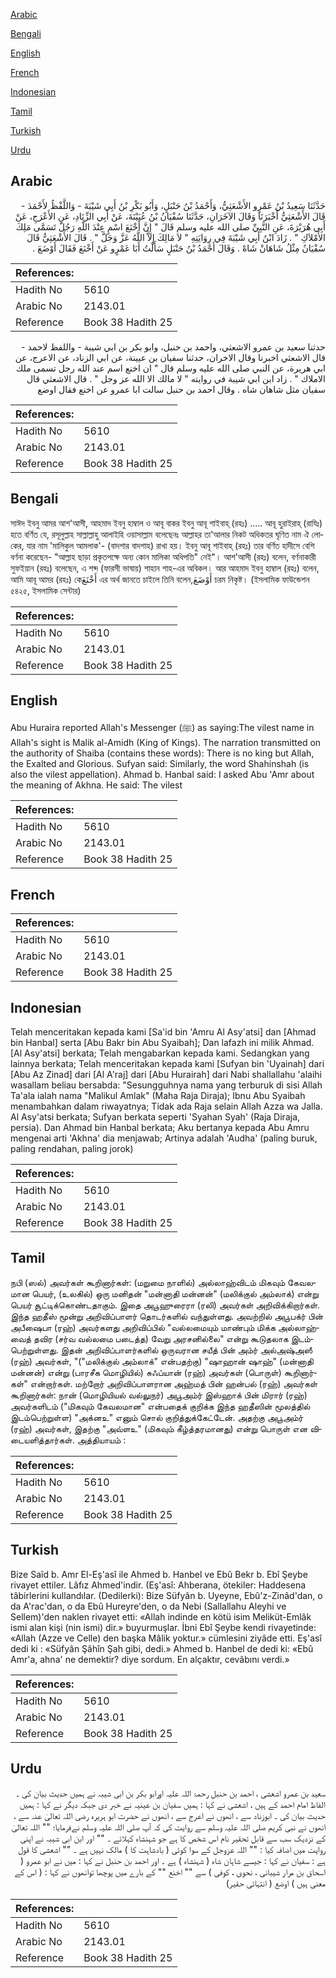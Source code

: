 [Arabic](#arabic)

[Bengali](#bengali)

[English](#english)

[French](#french)

[Indonesian](#indonesian)

[Tamil](#tamil)

[Turkish](#turkish)

[Urdu](#urdu)

## Arabic


<div dir="rtl" lang="ar" style={{fontSize:'larger',backgroundColor:'#f8f9fa',padding:20}}>
حَدَّثَنَا سَعِيدُ بْنُ عَمْرٍو الأَشْعَثِيُّ، وَأَحْمَدُ بْنُ حَنْبَلٍ، وَأَبُو بَكْرِ بْنُ أَبِي شَيْبَةَ - وَاللَّفْظُ لأَحْمَدَ - قَالَ الأَشْعَثِيُّ أَخْبَرَنَا وَقَالَ الآخَرَانِ، حَدَّثَنَا سُفْيَانُ بْنُ عُيَيْنَةَ، عَنْ أَبِي الزِّنَادِ، عَنِ الأَعْرَجِ، عَنْ أَبِي هُرَيْرَةَ، عَنِ النَّبِيِّ صلى الله عليه وسلم قَالَ ‏"‏ إِنَّ أَخْنَعَ اسْمٍ عِنْدَ اللَّهِ رَجُلٌ تَسَمَّى مَلِكَ الأَمْلاَكِ ‏"‏ ‏.‏ زَادَ ابْنُ أَبِي شَيْبَةَ فِي رِوَايَتِهِ ‏"‏ لاَ مَالِكَ إِلاَّ اللَّهُ عَزَّ وَجَلَّ ‏"‏ ‏.‏ قَالَ الأَشْعَثِيُّ قَالَ سُفْيَانُ مِثْلُ شَاهَانْ شَاهْ ‏.‏ وَقَالَ أَحْمَدُ بْنُ حَنْبَلٍ سَأَلْتُ أَبَا عَمْرٍو عَنْ أَخْنَعَ فَقَالَ أَوْضَعَ ‏.‏
</div>
<div style={{backgroundColor:'#f8f9fa',padding:20, marginBottom: 10}}><table> <thead> <tr> <th>References:</th> <th></th> </tr> </thead> <tbody><tr><td>Hadith No</td><td>5610</td></tr><tr><td>Arabic No</td><td>2143.01</td></tr><tr><td>Reference</td><td>Book 38 Hadith 25</td></tr></tbody></table></div>


<div dir="rtl" lang="ar" style={{fontSize:'larger',backgroundColor:'#f8f9fa',padding:20}}>
حدثنا سعيد بن عمرو الاشعثي، واحمد بن حنبل، وابو بكر بن ابي شيبة - واللفظ لاحمد - قال الاشعثي اخبرنا وقال الاخران، حدثنا سفيان بن عيينة، عن ابي الزناد، عن الاعرج، عن ابي هريرة، عن النبي صلى الله عليه وسلم قال " ان اخنع اسم عند الله رجل تسمى ملك الاملاك " . زاد ابن ابي شيبة في روايته " لا مالك الا الله عز وجل " . قال الاشعثي قال سفيان مثل شاهان شاه . وقال احمد بن حنبل سالت ابا عمرو عن اخنع فقال اوضع
</div>
<div style={{backgroundColor:'#f8f9fa',padding:20, marginBottom: 10}}><table> <thead> <tr> <th>References:</th> <th></th> </tr> </thead> <tbody><tr><td>Hadith No</td><td>5610</td></tr><tr><td>Arabic No</td><td>2143.01</td></tr><tr><td>Reference</td><td>Book 38 Hadith 25</td></tr></tbody></table></div>

## Bengali


<div dir="ltr" lang="bn" style={{fontSize:'larger',backgroundColor:'#f8f9fa',padding:20}}>
সাঈদ ইবনু আমর আশ'আসী, আহমাদ ইবনু হাম্বাল ও আবূ বাকর ইবনু আবূ শাইবাহ্ (রহঃ) ..... আবূ হুরাইরাহ্ (রাযিঃ) হতে বর্ণিত যে, রসূলুল্লাহ সাল্লাল্লাহু আলাইহি ওয়াসাল্লাম বলেছেনঃ আল্লাহর তা'আলার নিকট অধিকতর ঘৃণিত নাম ঐ লোকের, যার নাম 'মালিকুল আমলাক'- (বাদশার বাদশাহ) রাখা হয়। ইবনু আবূ শাইবাহ্ (রহঃ) তার বর্ণিত হাদীসে বেশি বর্ণনা করেছেন- "আল্লাহ ছাড়া প্রকৃতপক্ষে অন্য কোন মালিকা অধিপতি" নেই"। আশ'আসী (রহঃ) বলেন, বর্ণনাকারী সুফইয়ান (রহঃ) বলেছেন, এ শব্দ (ফারসী ভাষায়) শাহান শাহ-এর অবিকল। আর আহমাদ ইবনু হাম্বাল (রহঃ) বলেন, আমি আবূ আমর (রহঃ) কেأَخْنَعَ এর অর্থ জানতে চাইলে তিনি বলেন,أَوْضَعَ চরম নিকৃষ্ট। (ইসলামিক ফাউন্ডেশন ৫৪২৫, ইসলামিক সেন্টার)
</div>
<div style={{backgroundColor:'#f8f9fa',padding:20, marginBottom: 10}}><table> <thead> <tr> <th>References:</th> <th></th> </tr> </thead> <tbody><tr><td>Hadith No</td><td>5610</td></tr><tr><td>Arabic No</td><td>2143.01</td></tr><tr><td>Reference</td><td>Book 38 Hadith 25</td></tr></tbody></table></div>

## English


<div dir="ltr" lang="en" style={{fontSize:'larger',backgroundColor:'#f8f9fa',padding:20}}>
Abu Huraira reported Allah's Messenger (ﷺ) as saying:The vilest name in Allah's sight is Malik al-Amidh (King of Kings). The narration transmitted on the authority of Shaiba (contains these words): There is no king but Allah, the Exalted and Glorious. Sufyan said: Similarly, the word Shahinshah (is also the vilest appellation). Ahmad b. Hanbal said: I asked Abu 'Amr about the meaning of Akhna. He said: The vilest
</div>
<div style={{backgroundColor:'#f8f9fa',padding:20, marginBottom: 10}}><table> <thead> <tr> <th>References:</th> <th></th> </tr> </thead> <tbody><tr><td>Hadith No</td><td>5610</td></tr><tr><td>Arabic No</td><td>2143.01</td></tr><tr><td>Reference</td><td>Book 38 Hadith 25</td></tr></tbody></table></div>

## French


<div dir="ltr" lang="fr" style={{fontSize:'larger',backgroundColor:'#f8f9fa',padding:20}}>

</div>
<div style={{backgroundColor:'#f8f9fa',padding:20, marginBottom: 10}}><table> <thead> <tr> <th>References:</th> <th></th> </tr> </thead> <tbody><tr><td>Hadith No</td><td>5610</td></tr><tr><td>Arabic No</td><td>2143.01</td></tr><tr><td>Reference</td><td>Book 38 Hadith 25</td></tr></tbody></table></div>

## Indonesian


<div dir="ltr" lang="id" style={{fontSize:'larger',backgroundColor:'#f8f9fa',padding:20}}>
Telah menceritakan kepada kami [Sa'id bin 'Amru Al Asy'atsi] dan [Ahmad bin Hanbal] serta [Abu Bakr bin Abu Syaibah]; Dan lafazh ini milik Ahmad. [Al Asy'atsi] berkata; Telah mengabarkan kepada kami. Sedangkan yang lainnya berkata; Telah menceritakan kepada kami [Sufyan bin 'Uyainah] dari [Abu Az Zinad] dari [Al A'raj] dari [Abu Hurairah] dari Nabi shallallahu 'alaihi wasallam beliau bersabda: "Sesungguhnya nama yang terburuk di sisi Allah Ta'ala ialah nama "Malikul Amlak" (Maha Raja Diraja); Ibnu Abu Syaibah menambahkan dalam riwayatnya; Tidak ada Raja selain Allah Azza wa Jalla. Al Asy'atsi berkata; Sufyan berkata seperti 'Syahan Syah' (Raja Diraja, persia). Dan Ahmad bin Hanbal berkata; Aku bertanya kepada Abu Amru mengenai arti 'Akhna' dia menjawab; Artinya adalah 'Audha' (paling buruk, paling rendahan, paling jorok)
</div>
<div style={{backgroundColor:'#f8f9fa',padding:20, marginBottom: 10}}><table> <thead> <tr> <th>References:</th> <th></th> </tr> </thead> <tbody><tr><td>Hadith No</td><td>5610</td></tr><tr><td>Arabic No</td><td>2143.01</td></tr><tr><td>Reference</td><td>Book 38 Hadith 25</td></tr></tbody></table></div>

## Tamil


<div dir="ltr" lang="ta" style={{fontSize:'larger',backgroundColor:'#f8f9fa',padding:20}}>
நபி (ஸல்) அவர்கள் கூறினார்கள்: (மறுமை நாளில்) அல்லாஹ்விடம் மிகவும் கேவலமான பெயர், (உலகில்) ஒரு மனிதன் "மன்னாதி மன்னன்" (மலிக்குல் அம்லாக்) என்று பெயர் சூட்டிக்கொண்டதாகும். இதை அபூஹுரைரா (ரலி) அவர்கள் அறிவிக்கிறார்கள். இந்த ஹதீஸ் மூன்று அறிவிப்பாளர் தொடர்களில் வந்துள்ளது. அவற்றில் அபூபக்ர் பின் அபீஷைபா (ரஹ்) அவர்களது அறிவிப்பில் "வல்லமையும் மாண்பும் மிக்க அல்லாஹ்வைத் தவிர (சர்வ வல்லமை படைத்த) வேறு அரசனில்லை" என்று கூடுதலாக இடம்பெற்றுள்ளது. இதன் அறிவிப்பாளர்களில் ஒருவரான சயீத் பின் அம்ர் அல்அஷ்அஸீ (ரஹ்) அவர்கள், "("மலிக்குல் அம்லாக்" என்பதற்கு) "ஷாஹான் ஷாஹ்" (மன்னாதி மன்னன்) என்று (பாரசீக மொழியில்) சுஃப்யான் (ரஹ்) அவர்கள் (பொருள்) கூறினார்கள்" என்றார்கள். மற்றோர் அறிவிப்பாளரான அஹ்மத் பின் ஹன்பல் (ரஹ்) அவர்கள் கூறினார்கள்: நான் (மொழியியல் வல்லுநர்) அபூஅம்ர் இஸ்ஹாக் பின் மிரார் (ரஹ்) அவர்களிடம் ("மிகவும் கேவலமான" என்பதைக் குறிக்க இந்த ஹதீஸின் மூலத்தில் இடம்பெற்றுள்ள) "அக்னஉ" எனும் சொல் குறித்துக்கேட்டேன். அதற்கு அபூஅம்ர் (ரஹ்) அவர்கள், இதற்கு "அவ்ளஉ" (மிகவும் கீழ்த்தரமானது) என்று பொருள் என விடையளித்தார்கள். அத்தியாயம் :
</div>
<div style={{backgroundColor:'#f8f9fa',padding:20, marginBottom: 10}}><table> <thead> <tr> <th>References:</th> <th></th> </tr> </thead> <tbody><tr><td>Hadith No</td><td>5610</td></tr><tr><td>Arabic No</td><td>2143.01</td></tr><tr><td>Reference</td><td>Book 38 Hadith 25</td></tr></tbody></table></div>

## Turkish


<div dir="ltr" lang="tr" style={{fontSize:'larger',backgroundColor:'#f8f9fa',padding:20}}>
Bize Saîd b. Amr El-Eş'asî ile Ahmed b. Hanbel ve Ebû Bekr b. Ebî Şeybe rivayet ettiler. Lâfız Ahmed'indir. (Eş'asî: Ahberana, ötekiler: Haddesena tâbirlerini kullandılar. (Dedilerki): Bize Süfyân b. Uyeyne, Ebû'z-Zinâd'dan, o da A'rac'dan, o da Ebû Hureyre'den, o da Nebi (Sallallahu Aleyhi ve Sellem)'den naklen rivayet etti: «Allah indinde en kötü isim Meliküt-Emlâk ismi alan kişi (nin ismi) dir.» buyurmuşlar. İbni Ebî Şeybe kendi rivayetinde: «Allah (Azze ve Celle) den başka Mâlik yoktur.» cümlesini ziyâde etti. Eş'asî dedi ki : «Süfyân Şâhîn Şah gibi, dedi.» Ahmed b. Hanbel de dedi ki: «Ebû Amr'a, ahna' ne demektir? diye sordum. En alçaktır, cevâbını verdi.»
</div>
<div style={{backgroundColor:'#f8f9fa',padding:20, marginBottom: 10}}><table> <thead> <tr> <th>References:</th> <th></th> </tr> </thead> <tbody><tr><td>Hadith No</td><td>5610</td></tr><tr><td>Arabic No</td><td>2143.01</td></tr><tr><td>Reference</td><td>Book 38 Hadith 25</td></tr></tbody></table></div>

## Urdu


<div dir="rtl" lang="ur" style={{fontSize:'larger',backgroundColor:'#f8f9fa',padding:20}}>
سعید بن عمرو اشعشی ، احمد بن حنبل رحمۃ اللہ علیہ اورابو بکر بن ابی شیبہ نے ہمیں حدیث بیان کی ۔ الفاظ امام احمد کے ہیں ، اشعشی نے کہا : ہمیں سفیان بن عینیہ نے خبر دی جبکہ دیگر نے کہا : ہمیں حدیث بیان کی ۔ ابوزناد سے ، انھوں نے اعرج سے ، انھوں نے حضرت ابو ہریرہ رضی اللہ تعالیٰ عنہ سے ، انھوں نے نبی کریم صلی اللہ علیہ وسلم سے روایت کی کہ آپ صلی اللہ علیہ وسلم نےفرمایا؛ "" اللہ تعالیٰ کے نزدیک سب سے قابل تحقیر نام اس شخص کا ہے جو شہنشاہ کہلائے ۔ "" اور ابن ابی شیبہ نے اپنی روایت میں اضافہ کیا : "" اللہ عزوجل کے سوا کوئی ( بادشاہت کا ) مالک نہیں ہے ۔ "" اشعشی کا قول ہے : سفیان نے کہا : جیسے شاہان شاہ ( شہنشاہ ) ہے ۔ اور احمد بن حنبل نے کہا : میں نے ابو عمرو ( اسحاق بن مرار شیبانی ، نحوی ، کوفی ) سے "" اخنع "" کے بارے میں پوچھا توانھوں نے کہا : ( اس کے معنی ہیں ) اوضع ( انتہائی حقیر)
</div>
<div style={{backgroundColor:'#f8f9fa',padding:20, marginBottom: 10}}><table> <thead> <tr> <th>References:</th> <th></th> </tr> </thead> <tbody><tr><td>Hadith No</td><td>5610</td></tr><tr><td>Arabic No</td><td>2143.01</td></tr><tr><td>Reference</td><td>Book 38 Hadith 25</td></tr></tbody></table></div>